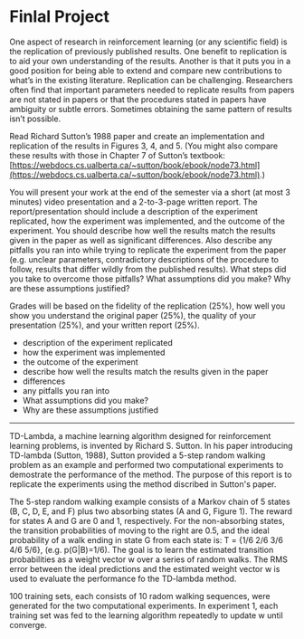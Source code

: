 # Finlal Project

One aspect of research in reinforcement learning (or any scientific field) is the replication of previously published results. One benefit to replication is to aid your own understanding of the results. Another is that it puts you in a good position for being able to extend and compare new contributions to what’s in the existing literature. Replication can be challenging. Researchers often find that important parameters needed to replicate results from papers are not stated in papers or that the procedures stated in papers have ambiguity or subtle errors. Sometimes obtaining the same pattern of results isn’t possible.

Read Richard Sutton’s 1988 paper and create an implementation and replication of the results in Figures 3, 4, and 5. (You might also compare these results with those in Chapter 7 of Sutton’s textbook: [https://webdocs.cs.ualberta.ca/~sutton/book/ebook/node73.html](https://webdocs.cs.ualberta.ca/~sutton/book/ebook/node73.html).)

You will present your work at the end of the semester via a short (at most 3 minutes) video presentation and a 2-to-3-page written report. The report/presentation should include a description of the experiment replicated, how the experiment was implemented, and the outcome of the experiment. You should describe how well the results match the results given in the paper as well as significant differences. Also describe any pitfalls you ran into while trying to replicate the experiment from the paper (e.g. unclear parameters, contradictory descriptions of the procedure to follow, results that differ wildly from the published results). What steps did you take to overcome those pitfalls? What assumptions did you make? Why are these assumptions justified?

Grades will be based on the fidelity of the replication (25%), how well you show you understand the original paper (25%), the quality of your presentation (25%), and your written report (25%).

* description of the experiment replicated
* how the experiment was implemented
* the outcome of the experiment
*  describe how well the results match the results given in the paper
*  differences
*  any pitfalls you ran into 
*  What assumptions did you make? 
*  Why are these assumptions justified


----

TD-Lambda, a machine learning algorithm designed for reinforcement learning problems, is invented by Richard S. Sutton. In his paper introducing TD-lambda (Sutton, 1988), Sutton provided a 5-step random walking problem as an example and performed two computational experiments to demostrate the performance of the method. The purpose of this report is to replicate the experiments using the method discribed in Sutton's paper.

The 5-step random walking example consists of a Markov chain of 5 states (B, C, D, E, and F) plus two absorbing states (A and G, Figure 1). The reward for states A and G are 0 and 1, respectively. For the non-absorbing states, the transition probabilities of moving to the right are 0.5, and the ideal probability of a walk ending in state G from each state is:	T = {1/6 2/6 3/6 4/6 5/6}, (e.g. p(G|B)=1/6). The goal is to learn the estimated transition probabilities as a weight vector w over a series of random walks. The RMS error between the ideal predictions and the estimated weight vector w is used to evaluate the performance fo the TD-lambda method.

100 training sets, each consists of 10 radom walking sequences, were generated for the two computational experiments. In experiment 1, each training set was fed to the learning algorithm repeatedly to update w until converge.